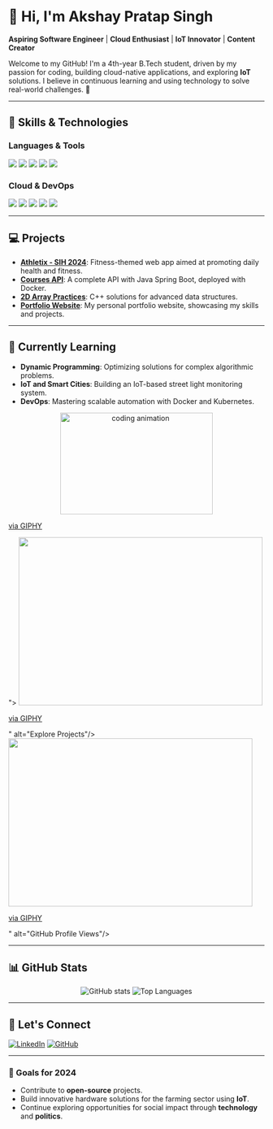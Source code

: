 
# 👋 Hi, I'm Akshay Pratap Singh

**Aspiring Software Engineer** | **Cloud Enthusiast** | **IoT Innovator** | **Content Creator**

Welcome to my GitHub! I'm a 4th-year B.Tech student, driven by my passion for coding, building cloud-native applications, and exploring **IoT** solutions. I believe in continuous learning and using technology to solve real-world challenges. 🌟

---

## 🚀 Skills & Technologies

### Languages & Tools
<p align="left">
  <img src="https://img.shields.io/badge/C%2B%2B-00599C?style=for-the-badge&logo=c%2B%2B&logoColor=white" />
  <img src="https://img.shields.io/badge/Python-3776AB?style=for-the-badge&logo=python&logoColor=white" />
  <img src="https://img.shields.io/badge/JavaScript-F7DF1E?style=for-the-badge&logo=javascript&logoColor=black" />
  <img src="https://img.shields.io/badge/HTML5-E34F26?style=for-the-badge&logo=html5&logoColor=white" />
  <img src="https://img.shields.io/badge/CSS3-1572B6?style=for-the-badge&logo=css3&logoColor=white" />
</p>

### Cloud & DevOps
<p align="left">
  <img src="https://img.shields.io/badge/Amazon%20AWS-232F3E?style=for-the-badge&logo=amazon-aws&logoColor=white" />
  <img src="https://img.shields.io/badge/Google%20Cloud-4285F4?style=for-the-badge&logo=google-cloud&logoColor=white" />
  <img src="https://img.shields.io/badge/Docker-2496ED?style=for-the-badge&logo=docker&logoColor=white" />
  <img src="https://img.shields.io/badge/Kubernetes-326CE5?style=for-the-badge&logo=kubernetes&logoColor=white" />
  <img src="https://img.shields.io/badge/Jenkins-D24939?style=for-the-badge&logo=jenkins&logoColor=white" />
</p>

---

## 💻 Projects
- **[Athletix - SIH 2024](https://github.com/akshayconqurers/athletix)**: Fitness-themed web app aimed at promoting daily health and fitness.
- **[Courses API](https://github.com/akshayconqurers/courses-api)**: A complete API with Java Spring Boot, deployed with Docker.
- **[2D Array Practices](https://github.com/akshayconqurers/2D-array-practice)**: C++ solutions for advanced data structures.
- **[Portfolio Website](https://github.com/akshayconqurers/portfolio)**: My personal portfolio website, showcasing my skills and projects.

---

## 🌱 Currently Learning
- **Dynamic Programming**: Optimizing solutions for complex algorithmic problems.
- **IoT and Smart Cities**: Building an IoT-based street light monitoring system.
- **DevOps**: Mastering scalable automation with Docker and Kubernetes.


<p align="center">
  <img src="assets/coding3.gif" alt="coding animation" width="300" height="200"/>
</p>

<p align="center">
  <a href="<iframe src="https://giphy.com/embed/26vACLXgansDXwHzzI" width="480" height="331" style="" frameBorder="0" class="giphy-embed" allowFullScreen></iframe><p><a href="https://giphy.com/gifs/programmer-designer-company-mascot-jagoanhosting-hostingmurah-domain-domainmurah-26vACLXgansDXwHzzI">via GIPHY</a></p>">
    <img src="<iframe src="https://giphy.com/embed/26vACLXgansDXwHzzI" width="480" height="331" style="" frameBorder="0" class="giphy-embed" allowFullScreen></iframe><p><a href="https://giphy.com/gifs/programmer-designer-company-mascot-jagoanhosting-hostingmurah-domain-domainmurah-26vACLXgansDXwHzzI">via GIPHY</a></p>" alt="Explore Projects"/>
  </a>
  <a href="https://github.com/akshayconqurers">
    <img src="<iframe src="https://giphy.com/embed/26vACLXgansDXwHzzI" width="480" height="331" style="" frameBorder="0" class="giphy-embed" allowFullScreen></iframe><p><a href="https://giphy.com/gifs/programmer-designer-company-mascot-jagoanhosting-hostingmurah-domain-domainmurah-26vACLXgansDXwHzzI">via GIPHY</a></p>" alt="GitHub Profile Views"/>
  </a>
</p>

---

## 📊 GitHub Stats
<p align="center">
  <img src="https://github-readme-stats.vercel.app/api?username=akshayconqurers&show_icons=true&theme=radical" alt="GitHub stats" />
  <img src="https://github-readme-stats.vercel.app/api/top-langs/?username=akshayconqurers&layout=compact&theme=radical" alt="Top Languages" />
</p>

---

## 🌟 Let's Connect
<p align="left">
  <a href="https://www.linkedin.com/in/akshay-pratap-singh-a309b8250"><img src="https://img.shields.io/badge/LinkedIn-blue?style=for-the-badge&logo=linkedin&logoColor=white" alt="LinkedIn" /></a>
  <a href="https://github.com/akshayconqurers"><img src="https://img.shields.io/badge/GitHub-black?style=for-the-badge&logo=github&logoColor=white" alt="GitHub" /></a>
</p>

---

### 🔭 Goals for 2024
- Contribute to **open-source** projects.
- Build innovative hardware solutions for the farming sector using **IoT**.
- Continue exploring opportunities for social impact through **technology** and **politics**.
